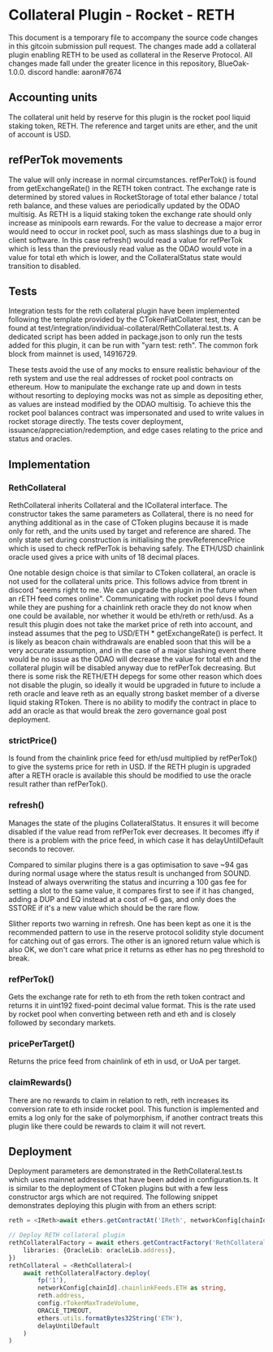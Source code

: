 # Collateral Plugin - Rocket - RETH

This document is a temporary file to accompany the source code changes in this gitcoin submission pull request. The
changes made add a collateral plugin enabling RETH to be used as collateral in the Reserve Protocol. All changes made
fall under the greater licence in this repository, BlueOak-1.0.0.
discord handle: aaron#7674

## Accounting units

The collateral unit held by reserve for this plugin is the rocket pool liquid staking token, RETH. The reference and
target units are ether, and the unit of account is USD.

## refPerTok movements

The value will only increase in normal circumstances. refPerTok() is found from getExchangeRate() in the RETH token
contract. The exchange rate is determined by stored values in RocketStorage of total ether balance / total reth balance,
and these values are periodically updated by the ODAO multisig. As RETH is a liquid staking token the exchange rate
should only increase as minipools earn rewards. For the value to decrease a major error would need to occur in rocket
pool, such as mass slashings due to a bug in client software. In this case refresh() would read a value for refPerTok
which is less than the previously read value as the ODAO would vote in a value for total eth which is lower, and the
CollateralStatus state would transition to disabled.

## Tests

Integration tests for the reth collateral plugin have been implemented following the template provided by the
CTokenFiatCollater test, they can be found at test/integration/individual-collateral/RethCollateral.test.ts. A dedicated
script has been added in package.json to only run the tests added for this plugin, it can be run with "yarn test:
reth". The common fork block from mainnet is used, 14916729.

These tests avoid the use of any mocks to ensure realistic behaviour of the reth system and use the real addresses of
rocket pool contracts on ethereum. How to manipulate the exchange rate up and down in tests without resorting to
deploying mocks was not as simple as depositing ether, as values are instead modified by the ODAO multisig. To achieve
this the rocket pool balances contract was impersonated and used to write values in rocket storage directly. The tests
cover deployment, issuance/appreciation/redemption, and edge cases relating to the price and status and oracles.

## Implementation

### RethCollateral

RethCollateral inherits Collateral and the ICollateral interface. The constructor takes the same parameters as
Collateral, there is no need for anything additional as in the case of CToken plugins because it is made only for reth,
and the units used by target and reference are shared. The only state set during construction is initialising the
prevReferencePrice which is used to check refPerTok is behaving safely. The ETH/USD chainlink oracle used gives a price
with units of 18 decimal places.

One notable design choice is that similar to CToken collateral, an oracle is not used for the collateral units price.
This follows advice from tbrent in discord "seems right to me. We can upgrade the plugin in the future when an rETH feed
comes online". Communicating with rocket pool devs I found while they are pushing for a chainlink reth oracle they do
not know when one could be available, nor whether it would be eth/reth or reth/usd. As a result this plugin does not
take the market price of reth into account, and instead assumes that the peg to USD/ETH * getExchangeRate() is perfect.
It is likely as beacon chain withdrawals are enabled soon that this will be a very accurate assumption, and in the case
of a major slashing event there would be no issue as the ODAO will decrease the value for total eth and the collateral
plugin will be disabled anyway due to refPerTok decreasing. But there is some risk the RETH/ETH depegs for some other
reason which does not disable the plugin, so ideally it would be upgraded in future to include a reth oracle and leave
reth as an equally strong basket member of a diverse liquid staking RToken. There is no ability to modify the contract
in place to add an oracle as that would break the zero governance goal post deployment.

### strictPrice()

Is found from the chainlink price feed for eth/usd multiplied by refPerTok() to give the systems price
for reth in USD. If the RETH plugin is upgraded after a RETH oracle is available this should be modified to use the
oracle result rather than refPerTok().

### refresh()

Manages the state of the plugins CollateralStatus. It ensures it will become disabled if the value read from
refPerTok ever decreases. It becomes iffy if there is a problem with the price feed, in which case it has
delayUntilDefault seconds to recover.

Compared to similar plugins there is a gas optimisation to save ~94 gas during normal usage where the status result is
unchanged from SOUND. Instead of always overwriting the status and incurring a 100 gas fee for setting a slot to the
same value, it compares first to see if it has changed, adding a DUP and EQ instead at a cost of ~6 gas, and only does
the SSTORE if it's a new value which should be the rare flow. 

Slither reports two warning in refresh. One has been kept as one it is the recommended pattern to use in the reserve
protocol solidity style document for catching out of gas errors. The other is an ignored return value which is also OK,
we don't care what price it returns as ether has no peg threshold to break.

### refPerTok()

Gets the exchange rate for reth to eth from the reth token contract and returns it in uint192 fixed-point decimal value
format. This is the rate used by rocket pool when converting between reth and eth and is closely followed by secondary
markets.

### pricePerTarget()

Returns the price feed from chainlink of eth in usd, or UoA per target.

### claimRewards()

There are no rewards to claim in relation to reth, reth increases its conversion rate to eth inside
rocket pool. This function is implemented and emits a log only for the sake of polymorphism, if another contract treats
this plugin like there could be rewards to claim it will not revert.

## Deployment

Deployment parameters are demonstrated in the RethCollateral.test.ts which uses mainnet addresses that have been added
in configuration.ts. It is similar to the deployment of CToken plugins but with a few less constructor args which are
not required. The following snippet demonstrates deploying this plugin with from an ethers script:

```typescript
reth = <IReth>await ethers.getContractAt('IReth', networkConfig[chainId].tokens.RETH || '')

// Deploy RETH collateral plugin
rethCollateralFactory = await ethers.getContractFactory('RethCollateral', {
    libraries: {OracleLib: oracleLib.address},
})
rethCollateral = <RethCollateral>(
    await rethCollateralFactory.deploy(
        fp('1'),
        networkConfig[chainId].chainlinkFeeds.ETH as string,
        reth.address,
        config.rTokenMaxTradeVolume,
        ORACLE_TIMEOUT,
        ethers.utils.formatBytes32String('ETH'),
        delayUntilDefault
    )
)
```

